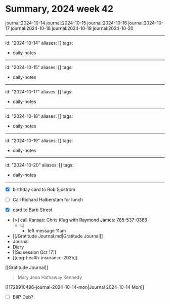 # Summary, 2024 week 42

journal:2024-10-14
journal:2024-10-15
journal:2024-10-16
journal:2024-10-17
journal:2024-10-18
journal:2024-10-19
journal:2024-10-20

---
id: "2024-10-14"
aliases: []
tags:
  - daily-notes
---
id: "2024-10-15"
aliases: []
tags:
  - daily-notes
---
id: "2024-10-17"
aliases: []
tags:
  - daily-notes
---
id: "2024-10-18"
aliases: []
tags:
  - daily-notes
---
id: "2024-10-19"
aliases: []
tags:
  - daily-notes
---
id: "2024-10-20"
aliases: []
tags:
  - daily-notes
---

- [x] birthday card to Bob Sjostrom

- [ ] Call Richard Halberstam for lunch
- [x] card to Barb Street
- [>] call Kansas: Chris Klug with Raymond James: 785-537-0366
	- [ ] - left message 11am

- [[/Gratitude Journal.md|Gratitude Journal]]
- Journal
- Diary
- [[Sd session Oct 17]]
- [[cpg-health-insurance-2025]]

[[Gratitude Journal]]

  > Mary Jean Hathaway Kennedy

[[1728910486-journal-2024-10-14-mon|Journal 2024-10-14 Mon]]

- [ ] Bill? Deb?


